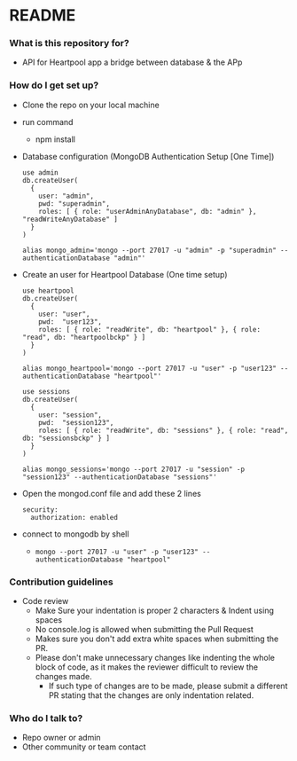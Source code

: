 # README #

### What is this repository for? ###

* API for Heartpool app a bridge between database & the APp

### How do I get set up? ###

* Clone the repo on your local machine
* run command 
  * npm install
* Database configuration (MongoDB Authentication Setup [One Time])
  ```
  use admin
  db.createUser(
    {
      user: "admin",
      pwd: "superadmin",
      roles: [ { role: "userAdminAnyDatabase", db: "admin" }, "readWriteAnyDatabase" ]
    }
  )
  ```
  ` alias mongo_admin='mongo --port 27017 -u "admin" -p "superadmin" --authenticationDatabase "admin"' `
* Create an user for Heartpool Database (One time setup)
  ```
  use heartpool
  db.createUser(
    {
      user: "user",
      pwd:  "user123",
      roles: [ { role: "readWrite", db: "heartpool" }, { role: "read", db: "heartpoolbckp" } ]
    }
  )
  ```
  ` alias mongo_heartpool='mongo --port 27017 -u "user" -p "user123" --authenticationDatabase "heartpool"' `

  ```
  use sessions
  db.createUser(
    {
      user: "session",
      pwd:  "session123",
      roles: [ { role: "readWrite", db: "sessions" }, { role: "read", db: "sessionsbckp" } ]
    }
  )
  ```
  ` alias mongo_sessions='mongo --port 27017 -u "session" -p "session123" --authenticationDatabase "sessions"' `

* Open the mongod.conf file and add these 2 lines
  ```
  security:
    authorization: enabled
  ```

* connect to mongodb by shell
  * `mongo --port 27017 -u "user" -p "user123" --authenticationDatabase "heartpool"`


### Contribution guidelines ###

* Code review
  * Make Sure your indentation is proper 2 characters & Indent using spaces
  * No console.log is allowed when submitting the Pull Request
  * Makes sure you don't add extra white spaces when submitting the PR.
  * Please don't make unnecessary changes like indenting the whole block of code, as it makes the reviewer difficult to review the changes made.
    * If such type of changes are to be made, please submit a different PR stating that the changes are only indentation related.

### Who do I talk to? ###

* Repo owner or admin
* Other community or team contact

